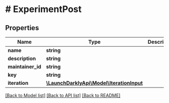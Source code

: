 # # ExperimentPost

## Properties

Name | Type | Description | Notes
------------ | ------------- | ------------- | -------------
**name** | **string** |  |
**description** | **string** |  | [optional]
**maintainer_id** | **string** |  |
**key** | **string** |  |
**iteration** | [**\LaunchDarklyApi\Model\IterationInput**](IterationInput.md) |  |

[[Back to Model list]](../../README.md#models) [[Back to API list]](../../README.md#endpoints) [[Back to README]](../../README.md)
